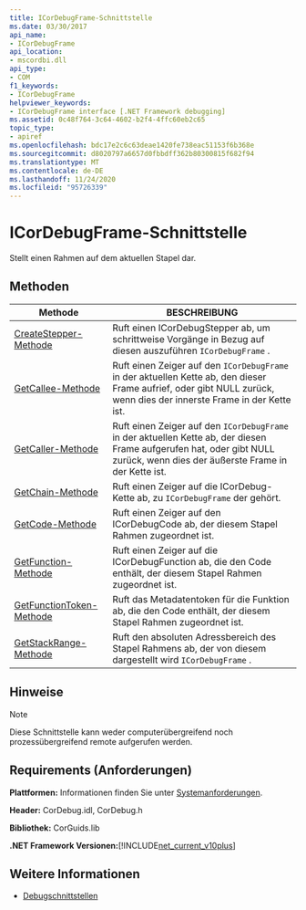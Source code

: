 ```yaml
---
title: ICorDebugFrame-Schnittstelle
ms.date: 03/30/2017
api_name:
- ICorDebugFrame
api_location:
- mscordbi.dll
api_type:
- COM
f1_keywords:
- ICorDebugFrame
helpviewer_keywords:
- ICorDebugFrame interface [.NET Framework debugging]
ms.assetid: 0c48f764-3c64-4602-b2f4-4ffc60eb2c65
topic_type:
- apiref
ms.openlocfilehash: bdc17e2c6c63deae1420fe738eac51153f6b368e
ms.sourcegitcommit: d8020797a6657d0fbbdff362b80300815f682f94
ms.translationtype: MT
ms.contentlocale: de-DE
ms.lasthandoff: 11/24/2020
ms.locfileid: "95726339"
---
```

# <a name="icordebugframe-interface"></a>ICorDebugFrame-Schnittstelle

Stellt einen Rahmen auf dem aktuellen Stapel dar.  
  
## <a name="methods"></a>Methoden  
  
|Methode|BESCHREIBUNG|  
|------------|-----------------|  
|[CreateStepper-Methode](icordebugframe-createstepper-method.md)|Ruft einen ICorDebugStepper ab, um schrittweise Vorgänge in Bezug auf diesen auszuführen `ICorDebugFrame` .|  
|[GetCallee-Methode](icordebugframe-getcallee-method.md)|Ruft einen Zeiger auf den `ICorDebugFrame` in der aktuellen Kette ab, den dieser Frame aufrief, oder gibt NULL zurück, wenn dies der innerste Frame in der Kette ist.|  
|[GetCaller-Methode](icordebugframe-getcaller-method.md)|Ruft einen Zeiger auf den `ICorDebugFrame` in der aktuellen Kette ab, der diesen Frame aufgerufen hat, oder gibt NULL zurück, wenn dies der äußerste Frame in der Kette ist.|  
|[GetChain-Methode](icordebugframe-getchain-method.md)|Ruft einen Zeiger auf die ICorDebug-Kette ab, zu `ICorDebugFrame` der gehört.|  
|[GetCode-Methode](icordebugframe-getcode-method.md)|Ruft einen Zeiger auf den ICorDebugCode ab, der diesem Stapel Rahmen zugeordnet ist.|  
|[GetFunction-Methode](icordebugframe-getfunction-method.md)|Ruft einen Zeiger auf die ICorDebugFunction ab, die den Code enthält, der diesem Stapel Rahmen zugeordnet ist.|  
|[GetFunctionToken-Methode](icordebugframe-getfunctiontoken-method.md)|Ruft das Metadatentoken für die Funktion ab, die den Code enthält, der diesem Stapel Rahmen zugeordnet ist.|  
|[GetStackRange-Methode](icordebugframe-getstackrange-method.md)|Ruft den absoluten Adressbereich des Stapel Rahmens ab, der von diesem dargestellt wird `ICorDebugFrame` .|  
  
## <a name="remarks"></a>Hinweise  
  
> [!NOTE]
> Diese Schnittstelle kann weder computerübergreifend noch prozessübergreifend remote aufgerufen werden.  
  
## <a name="requirements"></a>Requirements (Anforderungen)  

 **Plattformen:** Informationen finden Sie unter [Systemanforderungen](../../get-started/system-requirements.md).  
  
 **Header:** CorDebug.idl, CorDebug.h  
  
 **Bibliothek:** CorGuids.lib  
  
 **.NET Framework Versionen:**[!INCLUDE[net_current_v10plus](../../../../includes/net-current-v10plus-md.md)]  
  
## <a name="see-also"></a>Weitere Informationen

- [Debugschnittstellen](debugging-interfaces.md)
